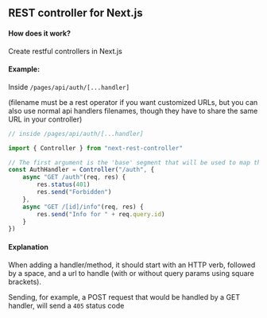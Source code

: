 ## REST controller for Next.js

#### How does it work?

Create restful controllers in Next.js

#### Example:

Inside `/pages/api/auth/[...handler]`

(filename must be a rest operator if you want customized URLs, but you can also use normal api handlers filenames, though they have to share the same URL in your controller)

```ts
// inside /pages/api/auth/[...handler]

import { Controller } from "next-rest-controller"

// The first argument is the 'base' segment that will be used to map the correct url.
const AuthHandler = Controller("/auth", {
    async "GET /auth"(req, res) {
        res.status(401)
        res.send("Forbidden")
    },
    async "GET /[id]/info"(req, res) {
        res.send("Info for " + req.query.id)
    }
})
```

#### Explanation
When adding a handler/method, it should start with an HTTP verb, followed by a space, and a url to handle (with or without query params using square brackets).

Sending, for example, a POST request that would be handled by a GET handler, will send a `405` status code